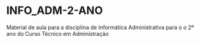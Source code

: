 # INFO_ADM-2-ANO
Material de aula para a disciplina de Informática Administrativa para o o 2º ano do Curso Técnico em Administração
